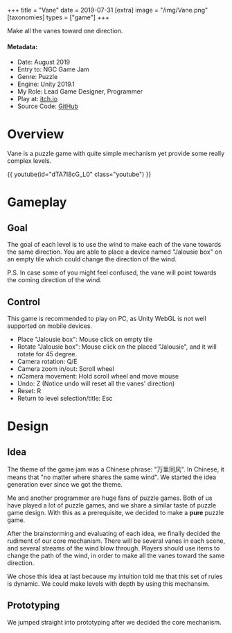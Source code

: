+++
title = "Vane"
date = 2019-07-31
[extra]
image = "/img/Vane.png"
[taxonomies]
types = ["game"]
+++

Make all the vanes toward one direction.
<!-- more -->
#### Metadata:
- Date: August 2019
- Entry to: NGC Game Jam
- Genre: Puzzle
- Engine: Unity 2019.1
- My Role: Lead Game Designer, Programmer
- Play at: [itch.io](https://mcatin.itch.io/vane)
- Source Code: [GitHub](https://github.com/igaryhe/Vane)

# Overview
Vane is a puzzle game with quite simple mechanism yet provide some really complex levels.

{{ youtube(id="dTA7I8cG_L0" class="youtube") }}

# Gameplay

## Goal
The goal of each level is to use the wind to make each of the vane towards the same direction. You are able to place a device named "Jalousie box" on an empty tile which could change the direction of the wind.

P.S. In case some of you might feel confused, the vane will point towards the coming direction of the wind.

## Control
This game is recommended to play on PC, as Unity WebGL is not well supported on mobile devices.

- Place "Jalousie box": Mouse click on empty tile
- Rotate "Jalousie box": Mouse click on the placed "Jalousie", and it will rotate for 45 degree.
- Camera rotation: Q/E
- Camera zoom in/out: Scroll wheel
- nCamera movement: Hold scroll wheel and move mouse
- Undo: Z (Notice undo will reset all the vanes' direction)
- Reset: R
- Return to level selection/title: Esc

# Design

## Idea
The theme of the game jam was a Chinese phrase: "万里同风". In Chinese, it means that "no matter where shares the same wind". We started the idea generation ever since we got the theme.

Me and another programmer are huge fans of puzzle games. Both of us have played a lot of puzzle games, and we share a similar taste of puzzle game design. With this as a prerequisite, we decided to make a **pure** puzzle game.

After the brainstorming and evaluating of each idea, we finally decided the rudiment of our core mechanism. There will be several vanes in each scene, and several streams of the wind blow through. Players should use items to change the path of the wind, in order to make all the vanes toward the same direction.

We chose this idea at last because my intuition told me that this set of rules is dynamic. We could make levels with depth by using this mechansim.

## Prototyping
We jumped straight into prototyping after we decided the core mechanism.
